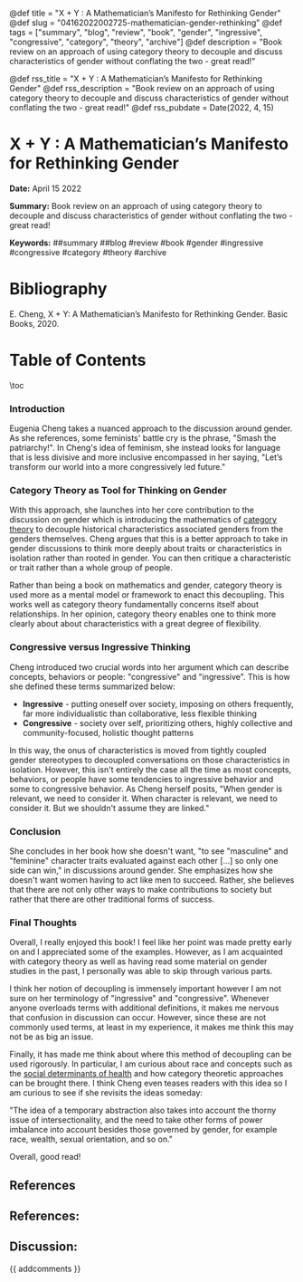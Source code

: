 @def title = "X + Y : A Mathematician’s Manifesto for Rethinking Gender"
@def slug = "04162022002725-mathematician-gender-rethinking"
@def tags = ["summary", "blog", "review", "book", "gender", "ingressive", "congressive", "category", "theory", "archive"]
@def description = "Book review on an approach of using category theory to decouple and discuss characteristics of gender without conflating the two - great read!"

@def rss_title = "X + Y : A Mathematician’s Manifesto for Rethinking Gender"
@def rss_description = "Book review on an approach of using category theory to decouple and discuss characteristics of gender without conflating the two - great read!"
@def rss_pubdate = Date(2022, 4, 15)


X + Y : A Mathematician’s Manifesto for Rethinking Gender
=========

**Date:** April 15 2022

**Summary:** Book review on an approach of using category theory to decouple and discuss characteristics of gender without conflating the two - great read!

**Keywords:** ##summary ##blog #review #book #gender #ingressive #congressive #category #theory #archive

Bibliography
==========

E. Cheng, X + Y: A Mathematician’s Manifesto for Rethinking Gender. Basic Books, 2020.

Table of Contents
=========

\toc

### Introduction

Eugenia Cheng takes a nuanced approach to the discussion around gender. As she references, some feminists' battle cry is the phrase, "Smash the patriarchy!". In Cheng's idea of feminism, she instead looks for language that is less divisive and more inclusive encompassed in her saying, "Let’s transform our world into a more congressively led future."

### Category Theory as Tool for Thinking on Gender

With this approach, she launches into her core contribution to the discussion on gender which is introducing the mathematics of [category theory](/11082021041951-category-theory-scientists.md) to decouple historical characteristics associated genders from the genders themselves. Cheng argues that this is a better approach to take in gender discussions to think more deeply about traits or characteristics in isolation rather than rooted in gender. You can then critique a characteristic or trait rather than a whole group of people.

Rather than being a book on mathematics and gender, category theory is used more as a mental model or framework to enact this decoupling. This works well as category theory fundamentally concerns itself about relationships. In her opinion, category theory enables one to think more clearly about about characteristics with a great degree of flexibility.

### Congressive versus Ingressive Thinking

Cheng introduced two crucial words into her argument which can describe concepts, behaviors or people: "congressive" and "ingressive". This is how she defined these terms summarized below:

  * **Ingressive** - putting oneself over society, imposing on others frequently, far more individualistic than collaborative, less flexible thinking
  * **Congressive** - society over self, prioritizing others, highly collective and community-focused, holistic thought patterns

In this way, the onus of characteristics is moved from tightly coupled gender stereotypes to decoupled conversations on those characteristics in isolation. However, this isn't entirely the case all the time as most concepts, behaviors, or people have some tendencies to ingressive behavior and some to congressive behavior. As Cheng herself posits, "When gender is relevant, we need to consider it. When character is relevant, we need to consider it.  But we shouldn't assume they are linked."

### Conclusion

She concludes in her book how she doesn't want, "to see "masculine" and "feminine" character traits evaluated against each other [...] so only one side can win," in discussions around gender. She emphasizes how she doesn't want women having to act like men to succeed. Rather, she believes that there are not only other ways to make contributions to society but rather that there are other traditional forms of success.

### Final Thoughts

Overall, I really enjoyed this book! I feel like her point was made pretty early on and I appreciated some of the examples. However, as I am acquainted with category theory as well as having read some material on gender studies in the past, I personally was able to skip through various parts.

I think her notion of decoupling is immensely important however I am not sure on her terminology of "ingressive" and "congressive". Whenever anyone overloads terms with additional definitions, it makes me nervous that confusion in discussion can occur. However, since these are not commonly used terms, at least in my experience, it makes me think this may not be as big an issue.

Finally, it has made me think about where this method of decoupling can be used rigorously. In particular, I am curious about race and concepts such as the [social determinants of health](/07112020161337-social-determinants-health.md) and how category theoretic approaches can be brought there. I think Cheng even teases readers with this idea so I am curious to see if she revisits the ideas someday:

"The idea of a temporary abstraction also takes into account the thorny issue of intersectionality, and the need to take other forms of power imbalance into account besides those governed by gender, for example race, wealth, sexual orientation, and so on."

Overall, good read!

## References

## References:
## Discussion: 

{{ addcomments }}
